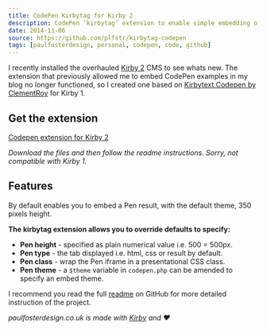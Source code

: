 ```yaml
---
title: CodePen Kirbytag for Kirby 2
description: CodePen ‘kirbytag’ extension to enable simple embedding of code demos in the Kirby 2 CMS platform.
date: 2014-11-06
source: https://github.com/plfstr/kirbytag-codepen
tags: [paulfosterdesign, personal, codepen, code, github]
---
```

I recently installed the overhauled [Kirby 2](http://getkirby.com/blog/kirby-2) CMS to see whats new. The extension that previously allowed me to embed CodePen examples in my blog no longer functioned, so I created one based on [Kirbytext Codepen by ClementRoy](https://gist.github.com/ClementRoy/5024929) for Kirby 1.

## Get the extension

[Codepen extension for Kirby 2](https://github.com/plfstr/kirbytag-codepen)

_Download the files and then follow the readme instructions. Sorry, not compatible with Kirby 1._

## Features

By default enables you to embed a Pen result, with the default theme, 350 pixels height.
	
**The kirbytag extension allows you to override defaults to specify:**

*	**Pen height** - specified as plain numerical value i.e. 500 = 500px.
*	**Pen type** - the tab displayed i.e. html, css or result by default.
*	**Pen class** - wrap the Pen iframe in a presentational CSS class.
*	**Pen theme** - a `$theme` variable in `codepen.php` can be amended to specify an embed theme.

I recommend you read the full [readme](https://github.com/plfstr/kirbytag-codepen) on GitHub for more detailed instruction of the project.

_paulfosterdesign.co.uk is made with [Kirby](http://getkirby.com) and ♥_